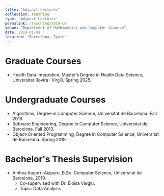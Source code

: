 ```yaml
---
title: "Adjunct Lecturer"
collection: teaching
type: "Adjunct Lecturer"
permalink: /teaching/2019-UB
venue: "Department of Mathematics and Computer Science"
date: 2019-01-01
location: "Barcelona, Spain"
---
```


Graduate Courses 
===

* Health Data Integration, Master’s Degree in Health Data Science, Universitat Rovira i Virgili. Spring 2025. 



Undergraduate Courses 
===

* Algorithms, Degree in Computer Science, Universitat de Barcelona. Fall 2019. 
* Software Engineering, Degree in Computer Science, Universitat de Barcelona. Fall 2019.
* Object-Oriented Programming, Degree in Computer Science, Universitat de Barcelona. Spring 2019.

Bachelor's Thesis Supervision
===

* Ainhoa Iragorri Aizpuru, B.Sc. Computer Science, Universitat de Barcelona, 2019. 
    * Co-supervised with Dr. Eloisa Vargiu.
    * Topic: Data Analysis
